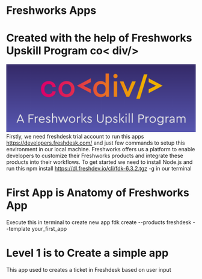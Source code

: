 # Freshworks Apps
# Created with the help of Freshworks Upskill Program co< div/>
![](https://github.com/AyeshaKulsum/freshworksApps/blob/master/pictures/freshworksUpskillProgram.png)
Firstly, we need freshdesk trial account to run this apps https://developers.freshdesk.com/
and just few commands to setup this environment in our local machine.
Freshworks offers us a platform to enable developers to customize their Freshworks products and integrate these products into their workflows. 
To get started we need to install Node.js
and run this npm install https://dl.freshdev.io/cli/fdk-6.3.2.tgz -g in our terminal

# First App is Anatomy of Freshworks App
Execute this in terminal to create new app
fdk create --products freshdesk --template your_first_app
# Level 1 is to Create a simple app 
This app used to creates a ticket in Freshdesk based on user input
